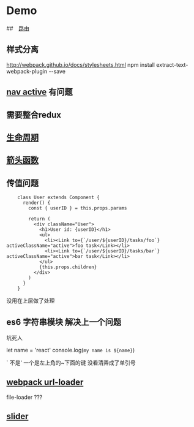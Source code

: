 # Demo


##　[路由](https://github.com/reactjs/react-router)


## 样式分离
http://webpack.github.io/docs/stylesheets.html
npm install extract-text-webpack-plugin --save


## [nav active](https://github.com/reactjs/react-router-tutorial/tree/master/lessons/05-active-links) 有问题


## 需要整合redux


## [生命周期](http://reactjs.cn/react/docs/component-specs.html)

## [箭头函数](https://developer.mozilla.org/zh-CN/docs/Web/JavaScript/Reference/Functions/arrow_functions)


## 传值问题
		class User extends Component {
		  render() {
		    const { userID } = this.props.params

		    return (
		      <div className="User">
		        <h1>User id: {userID}</h1>
		        <ul>
		          <li><Link to={`/user/${userID}/tasks/foo`} activeClassName="active">foo task</Link></li>
		          <li><Link to={`/user/${userID}/tasks/bar`} activeClassName="active">bar task</Link></li>
		        </ul>
		        {this.props.children}
		      </div>
		    )
		  }
		}

没用在上层做了处理

## es6 字符串模块 解决上一个问题
坑死人

let name = 'react'
console.log(`my name is ${name}`)

` 不是'  一个是左上角的~下面的键 没看清弄成了单引号


## [webpack url-loader](https://github.com/webpack/url-loader)

file-loader ???

## [slider](https://github.com/TongchengQiu/react-slider)